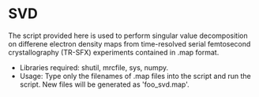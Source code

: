 # SVD

The script provided here is used to perform singular value decomposition on differene electron density maps from time-resolved serial femtosecond crystallography (TR-SFX) experiments contained in .map format.

- Libraries required: shutil, mrcfile, sys, numpy.
- Usage: Type only the filenames of .map files into the script and run the script. New files will be generated as 'foo_svd.map'.
